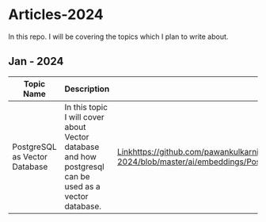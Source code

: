 # Articles-2024
In this repo. I will be covering the topics which I plan to write about.


## Jan - 2024

|Topic Name | Description | Link |
| ------ | ------ | ------ |
| PostgreSQL as Vector Database | In this topic I will cover about Vector database and how postgresql can be used as a vector database.| [Link](https://github.com/pawankulkarni13/Articles-2024/blob/master/ai/embeddings/Postgresql%20as%20Vector%20database.md)https://github.com/pawankulkarni13/Articles-2024/blob/master/ai/embeddings/Postgresql%20as%20Vector%20database.md | 
